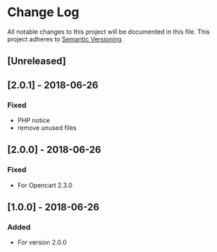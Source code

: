 # Change Log

All notable changes to this project will be documented in this file. 
This project adheres to [Semantic Versioning](http://semver.org/).


## [Unreleased]


## [2.0.1] - 2018-06-26
### Fixed
*  PHP notice
*  remove unused files

## [2.0.0] - 2018-06-26
### Fixed
*  For Opencart 2.3.0

## [1.0.0] - 2018-06-26
### Added
- For version 2.0.0
